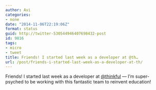 ```yaml
---
author: Avi
categories:
- none
date: "2014-11-06T22:19:06Z"
format: status
guid: http://twitter-530544946407698432-post
id: 9816
tags:
- micro
- tweet
title: Friends! I started last week as a developer at @th…
url: /post/friends-i-started-last-week-as-a-developer-at-th/
---
```

Friends! I started last week as a developer at [@thinkful](http://twitter.com/thinkful) — I’m super-psyched to be working with this fantastic team to reinvent education!